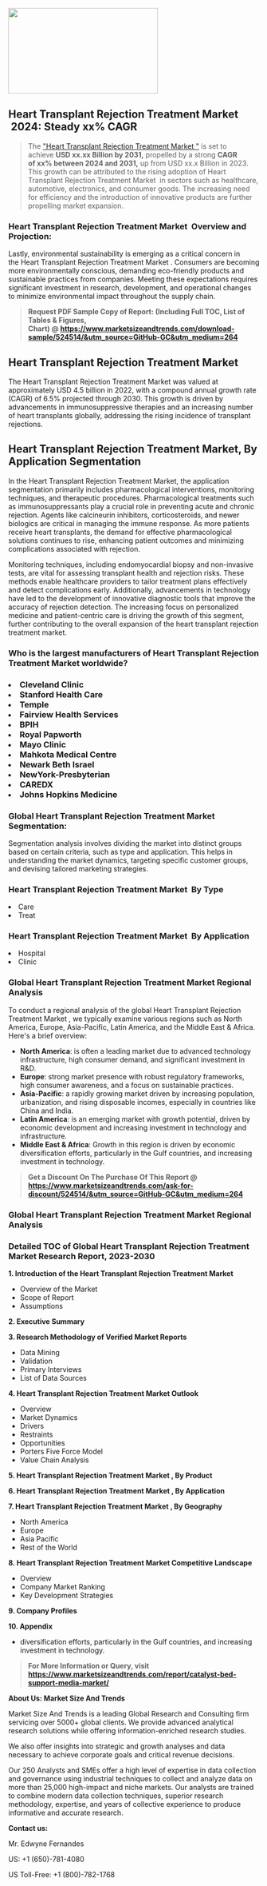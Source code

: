 <p><img class="alignnone size-medium wp-image-20088" src="https://ffe5etoiles.com/wp-content/uploads/2024/12/MST1-300x171.png" alt="" width="300" height="171" /></p><h2 id="ember46" class="ember-view reader-text-block__heading-2">Heart Transplant Rejection Treatment Market &nbsp;2024: Steady&nbsp;xx% CAGR</h2><blockquote id="ember47" class="ember-view reader-text-block__blockquote">The&nbsp;<a class="app-aware-link " href="https://www.marketsizeandtrends.com/download-sample/524514/&utm_source=GitHub-GC&utm_medium=264" target="_blank" data-test-app-aware-link="">"Heart Transplant Rejection Treatment Market "</a>&nbsp;is set to achieve&nbsp;<strong>USD&nbsp;xx.xx&nbsp;Billion by 2031,</strong>&nbsp;propelled by a strong&nbsp;<strong>CAGR of&nbsp;xx% between 2024 and 2031,</strong>&nbsp;up from USD xx.x Billion in 2023. This growth can be attributed to the rising adoption of&nbsp;Heart Transplant Rejection Treatment Market &nbsp;in sectors such as healthcare, automotive, electronics, and consumer goods. The increasing need for efficiency and the introduction of innovative products are further propelling market expansion.</blockquote><h3 id="ember48" class="ember-view reader-text-block__heading-3">Heart Transplant Rejection Treatment Market &nbsp;Overview and Projection:</h3><p id="ember49" class="ember-view reader-text-block__paragraph">Lastly, environmental sustainability is emerging as a critical concern in the&nbsp;Heart Transplant Rejection Treatment Market . Consumers are becoming more environmentally conscious, demanding eco-friendly products and sustainable practices from companies. Meeting these expectations requires significant investment in research, development, and operational changes to minimize environmental impact throughout the supply chain.</p><blockquote id="ember50" class="ember-view reader-text-block__blockquote"><strong>Request PDF Sample Copy of Report: (Including Full TOC, List of Tables &amp; Figures, Chart)&nbsp;@&nbsp;<strong><a href="https://www.marketsizeandtrends.com/download-sample/524514/&utm_source=GitHub-GC&utm_medium=264" target="_blank">https://www.marketsizeandtrends.com/download-sample/524514/&utm_source=GitHub-GC&utm_medium=264</a></strong></strong></blockquote><h3 class=""> <h2>Heart Transplant Rejection Treatment Market</h2><p>The Heart Transplant Rejection Treatment Market was valued at approximately USD 4.5 billion in 2022, with a compound annual growth rate (CAGR) of 6.5% projected through 2030. This growth is driven by advancements in immunosuppressive therapies and an increasing number of heart transplants globally, addressing the rising incidence of transplant rejections.</p><h2>Heart Transplant Rejection Treatment Market, By Application Segmentation</h2><p>In the Heart Transplant Rejection Treatment Market, the application segmentation primarily includes pharmacological interventions, monitoring techniques, and therapeutic procedures. Pharmacological treatments such as immunosuppressants play a crucial role in preventing acute and chronic rejection. Agents like calcineurin inhibitors, corticosteroids, and newer biologics are critical in managing the immune response. As more patients receive heart transplants, the demand for effective pharmacological solutions continues to rise, enhancing patient outcomes and minimizing complications associated with rejection.</p><p>Monitoring techniques, including endomyocardial biopsy and non-invasive tests, are vital for assessing transplant health and rejection risks. These methods enable healthcare providers to tailor treatment plans effectively and detect complications early. Additionally, advancements in technology have led to the development of innovative diagnostic tools that improve the accuracy of rejection detection. The increasing focus on personalized medicine and patient-centric care is driving the growth of this segment, further contributing to the overall expansion of the heart transplant rejection treatment market.</p></h3><h3 id="" class="">Who is the largest manufacturers of&nbsp;Heart Transplant Rejection Treatment Market worldwide?</h3><h3 class=""></Li><Li>Cleveland Clinic</Li><Li> Stanford Health Care</Li><Li> Temple</Li><Li> Fairview Health Services</Li><Li> BPIH</Li><Li> Royal Papworth</Li><Li> Mayo Clinic</Li><Li> Mahkota Medical Centre</Li><Li> Newark Beth Israel</Li><Li> NewYork-Presbyterian</Li><Li> CAREDX</Li><Li> Johns Hopkins Medicine</h3><h3 id="ember53" class="ember-view reader-text-block__heading-3">Global&nbsp;Heart Transplant Rejection Treatment Market Segmentation:</h3><p id="ember54" class="ember-view reader-text-block__paragraph">Segmentation analysis involves dividing the market into distinct groups based on certain criteria, such as type and application. This helps in understanding the market dynamics, targeting specific customer groups, and devising tailored marketing strategies.</p><h3 id="" class="">Heart Transplant Rejection Treatment Market &nbsp;By Type</h3><p></Li><Li>Care</Li><Li> Treat</p><h3 id="" class="">Heart Transplant Rejection Treatment Market &nbsp;By Application</h3><p class=""></Li><Li>Hospital</Li><Li> Clinic</p><h3 id="ember62" class="ember-view reader-text-block__heading-3">Global Heart Transplant Rejection Treatment Market Regional Analysis</h3><p id="ember63" class="ember-view reader-text-block__paragraph">To conduct a regional analysis of the global Heart Transplant Rejection Treatment Market , we typically examine various regions such as North America, Europe, Asia-Pacific, Latin America, and the Middle East &amp; Africa. Here's a brief overview:</p><ul><li><strong>North America</strong>: is often a leading market due to advanced technology infrastructure, high consumer demand, and significant investment in R&amp;D.</li><li><strong>Europe</strong>: strong market presence with robust regulatory frameworks, high consumer awareness, and a focus on sustainable practices.</li><li><strong>Asia-Pacific</strong>: a rapidly growing market driven by increasing population, urbanization, and rising disposable incomes, especially in countries like China and India.</li><li><strong>Latin America</strong>: is an emerging market with growth potential, driven by economic development and increasing investment in technology and infrastructure.</li><li><strong>Middle East &amp; Africa</strong>: Growth in this region is driven by economic diversification efforts, particularly in the Gulf countries, and increasing investment in technology.</li></ul><blockquote id="ember61" class="ember-view reader-text-block__blockquote"><strong>Get a Discount On The Purchase Of This Report @ <strong><a href="https://html-cleaner.com/" target="">https://www.marketsizeandtrends.com/ask-for-discount/524514/&utm_source=GitHub-GC&utm_medium=264</a></strong></strong></blockquote><h3 id="ember62" class="ember-view reader-text-block__heading-3">Global Heart Transplant Rejection Treatment Market Regional Analysis</h3><h3 id="" class="">Detailed TOC of Global Heart Transplant Rejection Treatment Market Research Report, 2023-2030</h3><p id="" class=""><strong>1. Introduction of the Heart Transplant Rejection Treatment Market </strong></p><ul><li>Overview of the Market</li><li>Scope of Report</li><li>Assumptions</li></ul><p id="" class=""><strong>2. Executive Summary</strong></p><p id="" class=""><strong>3. Research Methodology of Verified Market Reports</strong></p><ul><li>Data Mining</li><li>Validation</li><li>Primary Interviews</li><li>List of Data Sources</li></ul><p id="" class=""><strong>4. Heart Transplant Rejection Treatment Market Outlook</strong></p><ul><li>Overview</li><li>Market Dynamics</li><li>Drivers</li><li>Restraints</li><li>Opportunities</li><li>Porters Five Force Model</li><li>Value Chain Analysis</li></ul><p id="" class=""><strong>5. Heart Transplant Rejection Treatment Market , By Product</strong></p><p id="" class=""><strong>6. Heart Transplant Rejection Treatment Market , By Application</strong></p><p id="" class=""><strong>7. Heart Transplant Rejection Treatment Market , By Geography</strong></p><ul><li>North America</li><li>Europe</li><li>Asia Pacific</li><li>Rest of the World</li></ul><p id="" class=""><strong>8. Heart Transplant Rejection Treatment Market Competitive Landscape</strong></p><ul><li>Overview</li><li>Company Market Ranking</li><li>Key Development Strategies</li></ul><p id="" class=""><strong>9. Company Profiles</strong></p><p id="" class=""><strong>10. Appendix</strong></p><ul><li>diversification efforts, particularly in the Gulf countries, and increasing investment in technology.</li></ul><blockquote id="ember65" class="ember-view reader-text-block__blockquote"><strong>For More Information or Query, visit <strong><strong><a href="https://html-cleaner.com/" target="">https://www.marketsizeandtrends.com/report/catalyst-bed-support-media-market/</a></strong></strong></strong></blockquote><p id="" class=""><strong>About Us: Market Size And Trends</strong></p><p id="" class="">Market Size And Trends is a leading Global Research and Consulting firm servicing over 5000+ global clients. We provide advanced analytical research solutions while offering information-enriched research studies.</p><p id="" class="">We also offer insights into strategic and growth analyses and data necessary to achieve corporate goals and critical revenue decisions.</p><p id="" class="">Our 250 Analysts and SMEs offer a high level of expertise in data collection and governance using industrial techniques to collect and analyze data on more than 25,000 high-impact and niche markets. Our analysts are trained to combine modern data collection techniques, superior research methodology, expertise, and years of collective experience to produce informative and accurate research.</p><p id="" class=""><strong>Contact us:</strong></p><p id="" class="">Mr. Edwyne Fernandes</p><p id="" class="">US: +1 (650)-781-4080</p><p id="" class="">US Toll-Free: +1 (800)-782-1768</p>
